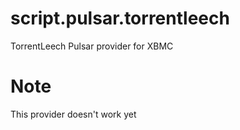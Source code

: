 script.pulsar.torrentleech
==========================

TorrentLeech Pulsar provider for XBMC

Note
==========================
This provider doesn't work yet
